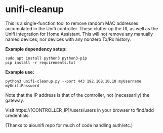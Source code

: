 # unifi-cleanup

This is a single-function tool to remove random MAC addresses accumulated in the Unifi controller. These clutter up the UI, as well as the Unifi integration for Home Assistant. This will not remove any manually named devices, nor devices with any nonzero Tx/Rx history.

**Example dependency setup:**

    sudo apt install python3 python3-pip
    pip install -r requirements.txt

**Example use:**

    python3 unifi-cleanup.py --port 443 192.168.10.10 myUsername myUnifiPassword

Note that the IP address is that of the controller, not (necessarily) the gateway. 

Visit https://[CONTROLLER_IP]/users/users in your browser to find/add credentials.

(Thanks to aiounifi repo for much of code handling auth/etc.)
